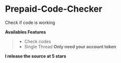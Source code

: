 # Prepaid-Code-Checker
Check if code is working




__Availables Features__
> - Check codes
> - Single Thread
**Only need your account token**


**I release the source at 5 stars**
